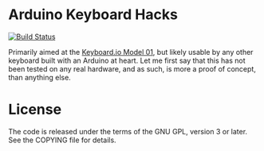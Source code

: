 Arduino Keyboard Hacks
======================

[![Build Status](https://travis-ci.org/algernon/arduino-kbd-tap-dance.svg?branch=master)](https://travis-ci.org/algernon/arduino-kbd-tap-dance)

Primarily aimed at the [Keyboard.io Model 01][kbdio], but likely usable by any
other keyboard built with an Arduino at heart. Let me first say that this has
not been tested on any real hardware, and as such, is more a proof of concept,
than anything else.

 [kbdio]: https://shop.keyboard.io/

License
=======

The code is released under the terms of the GNU GPL, version 3 or later. See the
COPYING file for details.
